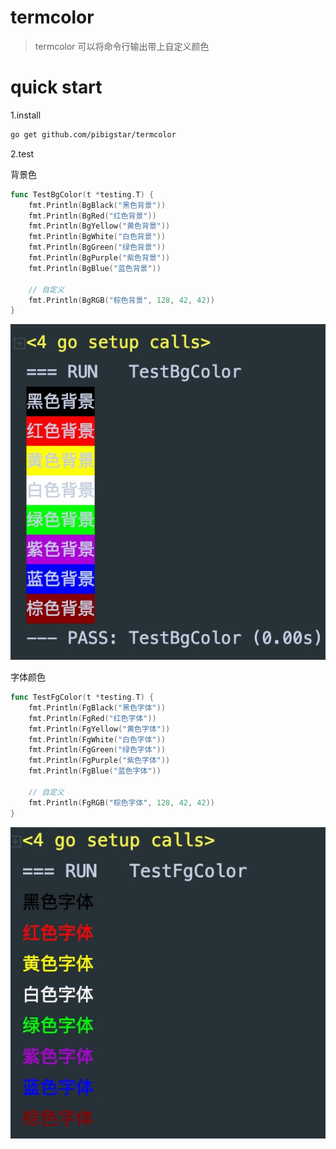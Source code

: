 # termcolor
> termcolor 可以将命令行输出带上自定义颜色


# quick start

1.install
```bash
go get github.com/pibigstar/termcolor
```

2.test

背景色
```go
func TestBgColor(t *testing.T) {
	fmt.Println(BgBlack("黑色背景"))
	fmt.Println(BgRed("红色背景"))
	fmt.Println(BgYellow("黄色背景"))
	fmt.Println(BgWhite("白色背景"))
	fmt.Println(BgGreen("绿色背景"))
	fmt.Println(BgPurple("紫色背景"))
	fmt.Println(BgBlue("蓝色背景"))

	// 自定义
	fmt.Println(BgRGB("棕色背景", 128, 42, 42))
}
```
![](bg.png)

字体颜色
```go
func TestFgColor(t *testing.T) {
	fmt.Println(FgBlack("黑色字体"))
	fmt.Println(FgRed("红色字体"))
	fmt.Println(FgYellow("黄色字体"))
	fmt.Println(FgWhite("白色字体"))
	fmt.Println(FgGreen("绿色字体"))
	fmt.Println(FgPurple("紫色字体"))
	fmt.Println(FgBlue("蓝色字体"))

	// 自定义
	fmt.Println(FgRGB("棕色字体", 128, 42, 42))
}
```
![](fg.png)